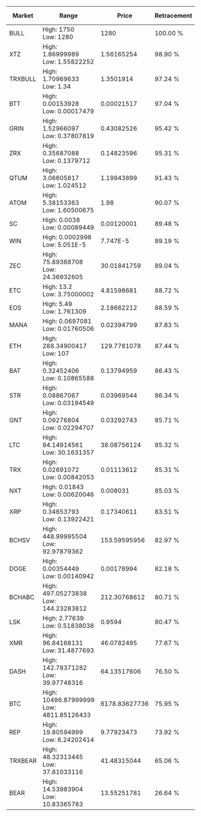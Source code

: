 | Market | Range | Price| Retracement | Doubles to 50% |
| --- | --- | --- | --- | --- |
| BULL | High: 1750<br />Low: 1280 | 1280 | 100.00 % | 1.18 |
| XTZ | High: 1.86999989<br />Low: 1.55822252 | 1.56165254 | 98.90 % | 1.10 |
| TRXBULL | High: 1.70969633<br />Low: 1.34 | 1.3501914 | 97.24 % | 1.13 |
| BTT | High: 0.00153928<br />Low: 0.00017479 | 0.00021517 | 97.04 % | 3.98 |
| GRIN | High: 1.52966097<br />Low: 0.37807819 | 0.43082526 | 95.42 % | 2.21 |
| ZRX | High: 0.35687088<br />Low: 0.1379712 | 0.14823596 | 95.31 % | 1.67 |
| QTUM | High: 3.06605817<br />Low: 1.024512 | 1.19943899 | 91.43 % | 1.71 |
| ATOM | High: 5.38153363<br />Low: 1.60500675 | 1.98 | 90.07 % | 1.76 |
| SC | High: 0.0038<br />Low: 0.00089449 | 0.00120001 | 89.48 % | 1.96 |
| WIN | High: 0.0002998<br />Low: 5.051E-5 | 7.747E-5 | 89.19 % | 2.26 |
| ZEC | High: 75.89368708<br />Low: 24.36932605 | 30.01841759 | 89.04 % | 1.67 |
| ETC | High: 13.2<br />Low: 3.75000002 | 4.81598681 | 88.72 % | 1.76 |
| EOS | High: 5.49<br />Low: 1.761309 | 2.18662212 | 88.59 % | 1.66 |
| MANA | High: 0.0697081<br />Low: 0.01760506 | 0.02394799 | 87.83 % | 1.82 |
| ETH | High: 288.34900417<br />Low: 107 | 129.7781078 | 87.44 % | 1.52 |
| BAT | High: 0.32452406<br />Low: 0.10865588 | 0.13794959 | 86.43 % | 1.57 |
| STR | High: 0.08867067<br />Low: 0.03194549 | 0.03969544 | 86.34 % | 1.52 |
| GNT | High: 0.09276804<br />Low: 0.02294707 | 0.03292743 | 85.71 % | 1.76 |
| LTC | High: 84.14914561<br />Low: 30.1631357 | 38.08756124 | 85.32 % | 1.50 |
| TRX | High: 0.02691072<br />Low: 0.00842053 | 0.01113612 | 85.31 % | 1.59 |
| NXT | High: 0.01843<br />Low: 0.00620046 | 0.008031 | 85.03 % | 1.53 |
| XRP | High: 0.34653793<br />Low: 0.13922421 | 0.17340611 | 83.51 % | 1.40 |
| BCHSV | High: 448.99995504<br />Low: 92.97879362 | 153.59595956 | 82.97 % | 1.76 |
| DOGE | High: 0.00354449<br />Low: 0.00140942 | 0.00178994 | 82.18 % | 1.38 |
| BCHABC | High: 497.05273838<br />Low: 144.23283812 | 212.30768612 | 80.71 % | 1.51 |
| LSK | High: 2.77639<br />Low: 0.51838038 | 0.9594 | 80.47 % | 1.72 |
| XMR | High: 96.84168131<br />Low: 31.4877693 | 46.0782495 | 77.67 % | 1.39 |
| DASH | High: 142.78371282<br />Low: 39.97748316 | 64.13517606 | 76.50 % | 1.42 |
| BTC | High: 10496.87999999<br />Low: 4811.85126433 | 6178.83627736 | 75.95 % | 1.24 |
| REP | High: 19.80594999<br />Low: 6.24202414 | 9.77923473 | 73.92 % | 1.33 |
| TRXBEAR | High: 48.32313445<br />Low: 37.81033116 | 41.48315044 | 65.06 % | 1.04 |
| BEAR | High: 14.53983904<br />Low: 10.83365783 | 13.55251781 | 26.64 % | 0.00 |
